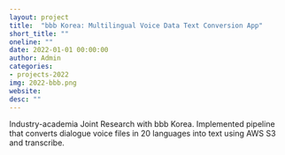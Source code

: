 ```yaml
---
layout: project
title:  "bbb Korea: Multilingual Voice Data Text Conversion App"
short_title: ""
oneline: ""
date: 2022-01-01 00:00:00
author: Admin
categories:
- projects-2022
img: 2022-bbb.png
website: 
desc: ""
---
```

Industry-academia Joint Research with bbb Korea. Implemented pipeline that converts dialogue voice files in 20 languages into text using AWS S3 and transcribe.